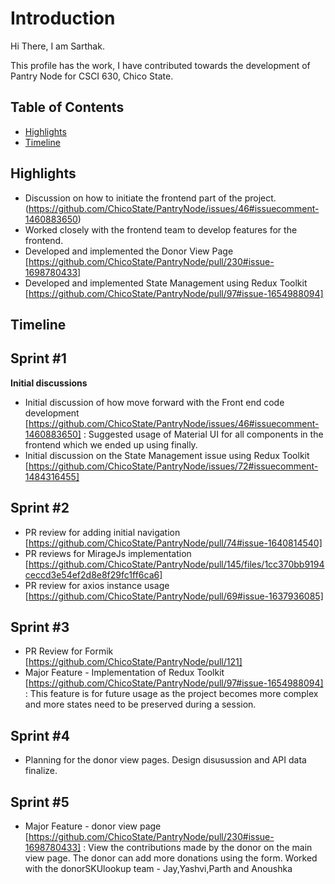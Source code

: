 # Introduction

Hi There, I am Sarthak. 

This profile has the work, I have contributed towards the development of Pantry Node for CSCI 630, Chico State.

## Table of Contents

- [Highlights](#highlights)
- [Timeline](#timeline)

## Highlights
- Discussion on how to initiate the frontend part of the project.(https://github.com/ChicoState/PantryNode/issues/46#issuecomment-1460883650)
- Worked closely with the frontend team to develop features for the frontend.
- Developed and implemented the Donor View Page [https://github.com/ChicoState/PantryNode/pull/230#issue-1698780433]
- Developed and implemented State Management using Redux Toolkit [https://github.com/ChicoState/PantryNode/pull/97#issue-1654988094]
 
## Timeline

## Sprint #1
**Initial discussions**
- Initial discussion of how move forward with the Front end code development [https://github.com/ChicoState/PantryNode/issues/46#issuecomment-1460883650] : Suggested usage of Material UI for all components in the frontend which we ended up using finally.
- Initial discussion on the State Management issue using Redux Toolkit [https://github.com/ChicoState/PantryNode/issues/72#issuecomment-1484316455]


## Sprint #2
- PR review for adding initial navigation [https://github.com/ChicoState/PantryNode/pull/74#issue-1640814540]
- PR reviews for MirageJs implementation [https://github.com/ChicoState/PantryNode/pull/145/files/1cc370bb9194ceccd3e54ef2d8e8f29fc1ff6ca6]
- PR review for axios instance usage [https://github.com/ChicoState/PantryNode/pull/69#issue-1637936085]


## Sprint #3
- PR Review for Formik [https://github.com/ChicoState/PantryNode/pull/121]
- Major Feature - Implementation of Redux Toolkit [https://github.com/ChicoState/PantryNode/pull/97#issue-1654988094] : This feature is for future usage as the project becomes more complex and more states need to be preserved during a session.


## Sprint #4
- Planning for the donor view pages. Design disusussion and API data finalize.


## Sprint #5
- Major Feature - donor view page  [https://github.com/ChicoState/PantryNode/pull/230#issue-1698780433] : View the contributions made by the donor on the main view page. The donor can add more donations using the form. Worked with the donorSKUlookup team - Jay,Yashvi,Parth and Anoushka


